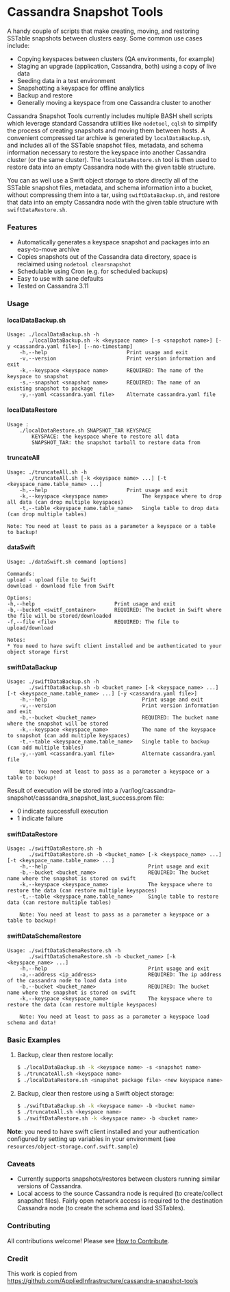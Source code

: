 # Cassandra Snapshot Tools 

A handy couple of scripts that make creating, moving, and restoring SSTable snapshots between clusters easy.  Some common use cases include:
* Copying keyspaces between clusters (QA environments, for example)
* Staging an upgrade (application, Cassandra, both) using a copy of live data
* Seeding data in a test environment
* Snapshotting a keyspace for offline analytics
* Backup and restore
* Generally moving a keyspace from one Cassandra cluster to another

Cassandra Snapshot Tools currently includes multiple BASH shell scripts which leverage standard Cassandra utilities like `nodetool`, `cqlsh` to simplify the process of creating snapshots and moving them between hosts.  A convenient compressed tar archive is generated by `localDataBackup.sh`, and includes all of the SSTable snapshot files, metadata, and schema information necessary to restore the keyspace into another Cassandra cluster (or the same cluster).  The `localDataRestore.sh` tool is then used to restore data into an empty Cassandra node with the given table structure.

You can as well use a Swift object storage to store directly all of the SSTable snapshot files, metadata, and schema information into a bucket, without compressing them into a tar, using `swiftDataBackup.sh`, and restore that data into an empty Cassandra node with the given table structure with `swiftDataRestore.sh`.

### Features
* Automatically generates a keyspace snapshot and packages into an easy-to-move archive
* Copies snapshots out of the Cassandra data directory, space is reclaimed using `nodetool clearsnapshot`
* Schedulable using Cron (e.g. for scheduled backups)
* Easy to use with sane defaults
* Tested on Cassandra 3.11

### Usage
#### localDataBackup.sh

    Usage: ./localDataBackup.sh -h
           ./localDataBackup.sh -k <keyspace name> [-s <snapshot name>] [-y <cassandra.yaml file>] [--no-timestamp]
        -h,--help                          Print usage and exit
        -v,--version                       Print version information and exit
        -k,--keyspace <keyspace name>      REQUIRED: The name of the keyspace to snapshot
        -s,--snapshot <snapshot name>      REQUIRED: The name of an existing snapshot to package
        -y,--yaml <cassandra.yaml file>    Alternate cassandra.yaml file

#### localDataRestore

    Usage : 
        ./localDataRestore.sh SNAPSHOT_TAR KEYSPACE
            KEYSPACE: the keyspace where to restore all data
            SNAPSHOT_TAR: the snapshot tarball to restore data from

#### truncateAll

    Usage: ./truncateAll.sh -h
           ./truncateAll.sh [-k <keyspace name> ...] [-t <keyspace_name.table_name> ...]
        -h,--help                          Print usage and exit
        -k,--keyspace <keyspace name>           The keyspace where to drop all data (can drop multiple keyspaces)
        -t,--table <keyspace_name.table_name>   Single table to drop data (can drop multiple tables)

    Note: You need at least to pass as a parameter a keyspace or a table to backup!

#### dataSwift

    Usage: ./dataSwift.sh command [options]

    Commands:
    upload - upload file to Swift
    download - download file from Swift

    Options:
    -h,--help                          Print usage and exit
    -b,--bucket <switf_container>      REQUIRED: The bucket in Swift where the file will be stored/downloaded
    -f,--file <file>                   REQUIRED: The file to upload/download

    Notes:
    * You need to have swift client installed and be authenticated to your object storage first

#### swiftDataBackup

    Usage: ./swiftDataBackup.sh -h
           ./swiftDataBackup.sh -b <bucket_name> [-k <keyspace_name> ...] [-t <keyspace_name.table_name> ...] [-y <cassandra.yaml file>]
        -h,--help                               Print usage and exit
        -v,--version                            Print version information and exit
        -b,--bucket <bucket_name>               REQUIRED: The bucket name where the snapshot will be stored
        -k,--keyspace <keyspace_name>           The name of the keyspace to snapshot (can add multiple keyspaces)
        -t,--table <keyspace_name.table_name>   Single table to backup (can add multiple tables)
        -y,--yaml <cassandra.yaml file>         Alternate cassandra.yaml file

        Note: You need at least to pass as a parameter a keyspace or a table to backup!

Result of execution will be stored into a /var/log/cassandra-snapshot/casssandra_snapshot_last_success.prom file:
 - 0 indicate successfull execution
 - 1 indicate failure

#### swiftDataRestore

    Usage: ./swiftDataRestore.sh -h
           ./swiftDataRestore.sh -b <bucket_name> [-k <keyspace_name> ...] [-t <keyspace_name.table_name> ...]
        -h,--help                                 Print usage and exit
        -b,--bucket <bucket_name>                 REQUIRED: The bucket name where the snapshot is stored on swift
        -k,--keyspace <keyspace_name>             The keyspace where to restore the data (can restore multiple keyspaces)
        -t,--table <keyspace_name.table_name>     Single table to restore data (can restore multiple tables)

        Note: You need at least to pass as a parameter a keyspace or a table to backup!

#### swiftDataSchemaRestore

    Usage: ./swiftDataSchemaRestore.sh -h
           ./swiftDataSchemaRestore.sh -b <bucket_name> [-k <keyspace_name> ...]
        -h,--help                                 Print usage and exit
        -a,--address <ip_address>                 REQUIRED: The ip address of the cassandra node to load data into
        -b,--bucket <bucket_name>                 REQUIRED: The bucket name where the snapshot is stored on swift
        -k,--keyspace <keyspace_name>             The keyspace where to restore the data (can restore multiple keyspaces)

        Note: You need at least to pass as a parameter a keyspace load schema and data!

### Basic Examples

1. Backup, clear then restore locally:

    ```sh
    $ ./localDataBackup.sh -k <keyspace name> -s <snapshot name>
    $ ./truncateAll.sh <keyspace name> 
    $ ./localDataRestore.sh <snapshot package file> <new keyspace name>
    ```

2. Backup, clear then restore using a Swift object storage:

    ```sh
    $ ./swiftDataBackup.sh -k <keyspace name> -b <bucket name>
    $ ./truncateAll.sh <keyspace name> 
    $ ./swiftDataRestore.sh -k <keyspace name> -b <bucket name>
    ```

**Note**: you need to have swift client installed and your authentication configured by setting up variables in your environment (see `resources/object-storage.conf.swift.sample`)

### Caveats
* Currently supports snapshots/restores between clusters running similar versions of Cassandra.
* Local access to the source Cassandra node is required (to create/collect snapshot files).  Fairly open network access is required to the destination Cassandra node (to create the schema and load SSTables).

### Contributing
All contributions welcome!  Please see [How to Contribute](CONTRIBUTING.md).

### Credit

This work is copied from https://github.com/AppliedInfrastructure/cassandra-snapshot-tools
